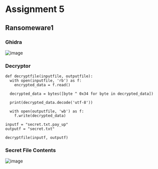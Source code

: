# Assignment 5
## Ransomeware1
### Ghidra
![image](https://github.com/Novaii-Yoder/CS579/assets/52936757/29b3059a-23b2-4e34-9b2a-d76aee18c111)
### Decryptor
~~~python3
def decryptfile(inputfile, outputfile):
  with open(inputfile, 'rb') as f:
    encrypted_data = f.read()

  decrypted_data = bytes([byte ^ 0x34 for byte in decrypted_data])

  print(decrypted_data.decode('utf-8'))

  with open(outputfile, 'wb') as f:
    f.write(decrypted_data)

inputf = "secret.txt.pay_up"
outputf = "secret.txt"

decryptfile(inputf, outputf)  
~~~
### Secret File Contents
![image](https://github.com/Novaii-Yoder/CS579/assets/52936757/4c343a6e-53d8-4685-bdb6-1a6073d1605a)

